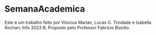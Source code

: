 # SemanaAcademica
Este é um trabalho feito por Vinicius Marian, Lucas G. Trindade e Isabella Kochan;
Info 2023 B;
Proposto pelo Professor Fabricio Bizotto.